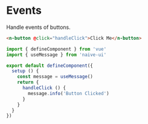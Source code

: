 # Events

Handle events of buttons.

```html
<n-button @click="handleClick">Click Me</n-button>
```

```js
import { defineComponent } from 'vue'
import { useMessage } from 'naive-ui'

export default defineComponent({
  setup () {
    const message = useMessage()
    return {
      handleClick () {
        message.info('Button Clicked')
      }
    }
  }
})
```
